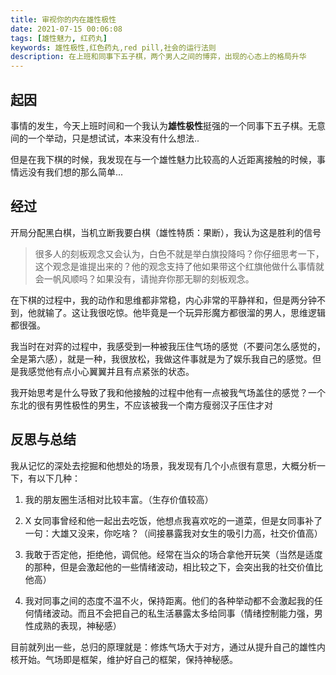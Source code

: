 ```yaml
---
title: 审视你的内在雄性极性
date: 2021-07-15 00:06:08
tags: [雄性魅力, 红药丸]
keywords: 雄性极性,红色药丸,red pill,社会的运行法则
description: 在上班和同事下五子棋，两个男人之间的博弈，出现的心态上的格局升华
---
```


## 起因

事情的发生，今天上班时间和一个我认为**雄性极性**挺强的一个同事下五子棋。无意间的一个举动，只是想试试，本来没有什么想法..

但是在我下棋的时候，我发现在与一个雄性魅力比较高的人近距离接触的时候，事情远没有我们想的那么简单...

## 经过

开局分配黑白棋，当机立断我要白棋（雄性特质：果断），我认为这是胜利的信号
> 很多人的刻板观念又会认为，白色不就是举白旗投降吗？你仔细思考一下，这个观念是谁提出来的？他的观念支持了他如果带这个红旗他做什么事情就会一帆风顺吗？如果没有，请抛弃你那无聊的刻板观念。

在下棋的过程中，我的动作和思维都非常稳，内心非常的平静祥和，但是两分钟不到，他就输了。这让我很吃惊。他毕竟是一个玩异形魔方都很溜的男人，思维逻辑都很强。

我当时在对弈的过程中，我感受到一种被我压住气场的感觉（不要问怎么感觉的，全是第六感），就是一种，我很放松，我做这件事就是为了娱乐我自己的感觉。但是我感觉他有点小心翼翼并且有点紧张的状态。

我开始思考是什么导致了我和他接触的过程中他有一点被我气场盖住的感觉？一个东北的很有男性极性的男生，不应该被我一个南方瘦弱汉子压住才对

## 反思与总结

我从记忆的深处去挖掘和他想处的场景，我发现有几个小点很有意思，大概分析一下，有以下几种：

1. 我的朋友圈生活相对比较丰富。（生存价值较高）

2. X 女同事曾经和他一起出去吃饭，他想点我喜欢吃的一道菜，但是女同事补了一句：大雄又没来，你吃啥？（间接暴露我对女生的吸引力高，社交价值高）

3. 我敢于否定他，拒绝他，调侃他。经常在当众的场合拿他开玩笑（当然是适度的那种，但是会激起他的一些情绪波动，相比较之下，会突出我的社交价值比他高）

4. 我对同事之间的态度不温不火，保持距离。他们的各种举动都不会激起我的任何情绪波动。而且不会把自己的私生活暴露太多给同事（情绪控制能力强，男性成熟的表现，神秘感）

目前就列出一些，总归的原理就是：修炼气场大于对方，通过从提升自己的雄性内核开始。气场即是框架，维护好自己的框架，保持神秘感。
